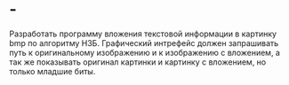# -
Разработать программу вложения текстовой информации в картинку bmp по алгоритму НЗБ. Графический интрефейс должен запрашивать путь к оригинальному изображению и к изображению с вложением, а так же показывать оригинал картинки  и картинку с вложением, но только младшие биты. 

